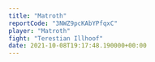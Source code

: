 ```yaml
---
title: "Matroth"
reportCode: "3NWZ9pcKAbYPfqxC"
player: "Matroth"
fight: "Terestian Illhoof"
date: 2021-10-08T19:17:48.190000+00:00
---
```


